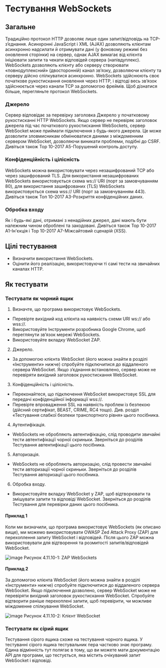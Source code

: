 # Тестування WebSockets

## Загальне

Традиційно протокол HTTP дозволяє лише один запит/відповідь на TCP-з’єднання. Асинхронні JavaScript і XML (AJAX) дозволяють клієнтам асинхронно надсилати й отримувати дані (у фоновому режимі без оновлення сторінки) на сервер, однак AJAX вимагає від клієнта ініціювати запити та чекати відповідей сервера (напівдуплекс).
WebSockets дозволяють клієнту або серверу створювати «повнодуплексний» (двосторонній) канал зв’язку, дозволяючи клієнту та серверу дійсно спілкуватися асинхронно. WebSockets здійснюють своє початкове рукостискання оновлення через HTTP, і відтоді весь зв’язок здійснюється через канали TCP за допомогою фреймів. Щоб дізнатися більше, перегляньте протокол WebSockets.

### Джерело
Сервер відповідає за перевірку заголовка Джерело у початковому рукостисканні HTTP WebSockets. Якщо сервер не перевіряє заголовок джерела під час початкового рукостискання WebSockets, сервер WebSocket може приймати підключення з будь-якого джерела. Це може дозволити зловмисникам обмінюватися даними з міждоменним сервером WebSocket, дозволяючи виникати проблеми, подібні до CSRF. Дивіться також Top 10-2017 A5-Порушений контроль доступу.

### Конфіденційність і цілісність 
WebSockets можна використовувати через незашифрований TCP або через зашифрований TLS. Для використання незашифрованих WebSockets використовується схема ws:// URI (порт за замовчуванням 80), для використання зашифрованих (TLS) WebSockets використовується схема wss:// URI (порт за замовчуванням 443). Дивіться також Топ 10-2017 A3-Розкриття конфіденційних даних.

### Обробка входу
Як і будь-які дані, отримані з ненадійних джерел, дані мають бути належним чином оброблені та закодовані. Дивіться також Top 10-2017 A1-Ін'єкція і Top 10-2017 A7-Міжсайтовий сценарій (XSS).

## Цілі тестування

- Визначити використання WebSockets.
- Оцінити його реалізацію, використовуючи ті самі тести на звичайних каналах HTTP.

## Як тестувати

### Тестувати як чорний ящик
1. Визначте, що програма використовує WebSockets.
- Перевірте вихідний код клієнта на наявність схеми URI ws:// або wss://.
- Використовуйте Інструменти розробника Google Chrome, щоб переглянути зв’язок мережі WebSockets.
- Використовуйте вкладку WebSocket ZAP.
2. Джерело.
- За допомогою клієнта WebSocket (його можна знайти в розділі «Інструменти» нижче) спробуйте підключитися до віддаленого сервера WebSocket. Якщо з’єднання встановлено, сервер може не перевіряти вихідний заголовок рукостискання WebSocket.
3. Конфіденційність і цілісність.
- Переконайтеся, що підключення WebSocket використовує SSL для передачі конфіденційної інформації wss://.
- Перевірте впровадження SSL на наявність проблем із безпекою (дійсний сертифікат, BEAST, CRIME, RC4 тощо). Див. розділ «Тестування слабкої безпеки транспортного рівня» цього посібника.
4. Аутентифікація.
- WebSockets не обробляють автентифікацію, слід проводити звичайні тести автентифікації чорної скриньки. Зверніться до розділів Тестування автентифікації цього посібника.
5. Авторизація.
- WebSockets не обробляють авторизацію, слід провести звичайні тести авторизації чорної скриньки. Зверніться до розділів Тестування авторизації цього посібника.
6. Обробка входу.
- Використовуйте вкладку WebSocket у ZAP, щоб відтворювати та змішувати запити та відповіді WebSocket. Зверніться до розділів Тестування для перевірки даних цього посібника.

#### Приклад 1
Коли ми визначили, що програма використовує WebSockets (як описано вище), ми можемо використовувати OWASP Zed Attack Proxy (ZAP) для перехоплення запиту WebSocket і відповідей. Після цього ZAP можна використовувати для відтворення та розмитості запитів/відповідей WebSocket.

![image](https://owasp.org/www-project-web-security-testing-guide/stable/4-Web_Application_Security_Testing/11-Client-side_Testing/images/OWASP_ZAP_WebSockets.png)
Рисунок 4.11.10-1: ZAP WebSockets

#### Приклад 2
За допомогою клієнта WebSocket (його можна знайти в розділі «Інструменти» нижче) спробуйте підключитися до віддаленого сервера WebSocket. Якщо підключення дозволено, сервер WebSocket може не перевіряти вихідний заголовок рукостискання WebSocket. Спробуйте відтворити раніше перехоплені запити, щоб перевірити, чи можливе міждоменне спілкування WebSocket.

![image](https://owasp.org/www-project-web-security-testing-guide/stable/4-Web_Application_Security_Testing/11-Client-side_Testing/images/WebSocket_Client.png)
Рисунок 4.11.10-2: Клієнт WebSocket

### Тестувати як сірий ящик
Тестування сірого ящика схоже на тестування чорного ящика. У тестуванні сірого ящика тестувальник пера частково знає програму. Єдина відмінність тут полягає в тому, що ви можете мати документацію API для програми, що тестується, яка містить очікуваний запит WebSocket і відповіді.
